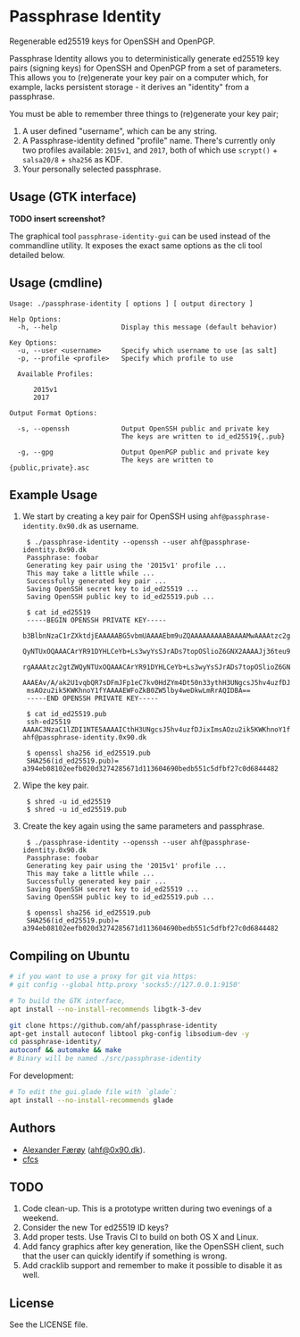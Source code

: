# Passphrase Identity

Regenerable ed25519 keys for OpenSSH and OpenPGP.

Passphrase Identity allows you to deterministically generate ed25519 key pairs (signing keys) for OpenSSH and OpenPGP from a set of parameters.
This allows you to (re)generate your key pair on a computer which, for example, lacks persistent storage - it derives an "identity" from a passphrase.

You must be able to remember three things to (re)generate your key pair;

1. A user defined "username", which can be any string.
2. A Passphrase-identity defined "profile" name. There's currently only two profiles available: `2015v1`, and `2017`, both of which use `scrypt()` + `salsa20/8` + `sha256` as KDF.
3. Your personally selected passphrase.

## Usage (GTK interface)

**TODO insert screenshot?**

The graphical tool `passphrase-identity-gui` can be used instead of the commandline utility. It exposes the exact same options as the cli tool detailed below.

## Usage (cmdline)

    Usage: ./passphrase-identity [ options ] [ output directory ]

    Help Options:
      -h, --help                Display this message (default behavior)

    Key Options:
      -u, --user <username>     Specify which username to use [as salt]
      -p, --profile <profile>   Specify which profile to use

      Available Profiles:

          2015v1
          2017

    Output Format Options:

      -s, --openssh             Output OpenSSH public and private key
                                The keys are written to id_ed25519{,.pub}

      -g, --gpg                 Output OpenPGP public and private key
                                The keys are written to {public,private}.asc

## Example Usage

1. We start by creating a key pair for OpenSSH using `ahf@passphrase-identity.0x90.dk` as username.

        $ ./passphrase-identity --openssh --user ahf@passphrase-identity.0x90.dk
        Passphrase: foobar
        Generating key pair using the '2015v1' profile ...
        This may take a little while ...
        Successfully generated key pair ...
        Saving OpenSSH secret key to id_ed25519 ...
        Saving OpenSSH public key to id_ed25519.pub ...

        $ cat id_ed25519
        -----BEGIN OPENSSH PRIVATE KEY-----
        b3BlbnNzaC1rZXktdjEAAAAABG5vbmUAAAAEbm9uZQAAAAAAAAABAAAAMwAAAAtzc2gtZW
        QyNTUxOQAAACArYR91DYHLCeYb+Ls3wyYsSJrADs7topOSlioZ6GNX2AAAAJj36teu9+rX
        rgAAAAtzc2gtZWQyNTUxOQAAACArYR91DYHLCeYb+Ls3wyYsSJrADs7topOSlioZ6GNX2A
        AAAEAv/A/ak2U1vqbQR7sDFmJFp1eC7kv0HdZYm4Dt50n33ythH3UNgcsJ5hv4uzfDJixI
        msAOzu2ik5KWKhnoY1fYAAAAEWFoZkB0ZW5lby4weDkwLmRrAQIDBA==
        -----END OPENSSH PRIVATE KEY-----

        $ cat id_ed25519.pub
        ssh-ed25519 AAAAC3NzaC1lZDI1NTE5AAAAICthH3UNgcsJ5hv4uzfDJixImsAOzu2ik5KWKhnoY1fY ahf@passphrase-identity.0x90.dk

        $ openssl sha256 id_ed25519.pub
        SHA256(id_ed25519.pub)= a394eb08102eefb020d3274285671d113604690bedb551c5dfbf27c0d6844482

2. Wipe the key pair.

        $ shred -u id_ed25519
        $ shred -u id_ed25519.pub

3. Create the key again using the same parameters and passphrase.

        $ ./passphrase-identity --openssh --user ahf@passphrase-identity.0x90.dk
        Passphrase: foobar
        Generating key pair using the '2015v1' profile ...
        This may take a little while ...
        Successfully generated key pair ...
        Saving OpenSSH secret key to id_ed25519 ...
        Saving OpenSSH public key to id_ed25519.pub ...

        $ openssl sha256 id_ed25519.pub
        SHA256(id_ed25519.pub)= a394eb08102eefb020d3274285671d113604690bedb551c5dfbf27c0d6844482

## Compiling on Ubuntu

```bash
# if you want to use a proxy for git via https:
# git config --global http.proxy 'socks5://127.0.0.1:9150'

# To build the GTK interface,
apt install --no-install-recommends libgtk-3-dev

git clone https://github.com/ahf/passphrase-identity
apt-get install autoconf libtool pkg-config libsodium-dev -y
cd passphrase-identity/
autoconf && automake && make
# Binary will be named ./src/passphrase-identity
```

For development:
```bash
# To edit the gui.glade file with `glade`:
apt install --no-install-recommends glade
```

## Authors

- [Alexander Færøy](https://twitter.com/ahfaeroey) ([ahf@0x90.dk](mailto:ahf@0x90.dk)).
- [cfcs](https://github.com/cfcs/)

## TODO

1. Code clean-up. This is a prototype written during two evenings of a weekend.
2. Consider the new Tor ed25519 ID keys?
3. Add proper tests. Use Travis CI to build on both OS X and Linux.
4. Add fancy graphics after key generation, like the OpenSSH client, such that
   the user can quickly identify if something is wrong.
5. Add cracklib support and remember to make it possible to disable it as well.

## License

See the LICENSE file.

